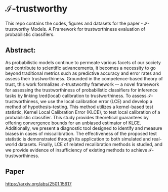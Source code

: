 # $\mathcal{I}$-trustworthy
This repo contains the codes, figures and datasets for the paper - $\mathcal{I}$-trustworthy Models. A Framework for trustworthiness evaluation of probabilistic classifiers.

## Abstract:
As probabilistic models continue to permeate various facets of our society and contribute to scientific advancements, it becomes a necessity to go beyond traditional metrics such as predictive accuracy and error rates and assess their trustworthiness. Grounded in the competence-based theory of trust, this work formalizes $\mathcal{I}$-trustworthy framework -- a novel framework for assessing the trustworthiness of probabilistic classifiers for inference tasks by linking \red{local} calibration to trustworthiness. To assess $\mathcal{I}$-trustworthiness, we use the local calibration error (LCE) and develop a method of hypothesis-testing. This method utilizes a kernel-based test statistic, Kernel Local Calibration Error (KLCE), to test local calibration of a probabilistic classifier. This study provides theoretical guarantees by offering convergence bounds for an unbiased estimator of KLCE. Additionally, we present a diagnostic tool designed to identify and measure biases in cases of miscalibration. The effectiveness of the proposed test statistic is demonstrated through its application to both simulated and real-world datasets. Finally, LCE of related recalibration methods is studied, and we provide evidence of insufficiency of existing methods to achieve $\mathcal{I}$-trustworthiness.

## Paper
https://arxiv.org/abs/2501.15617

